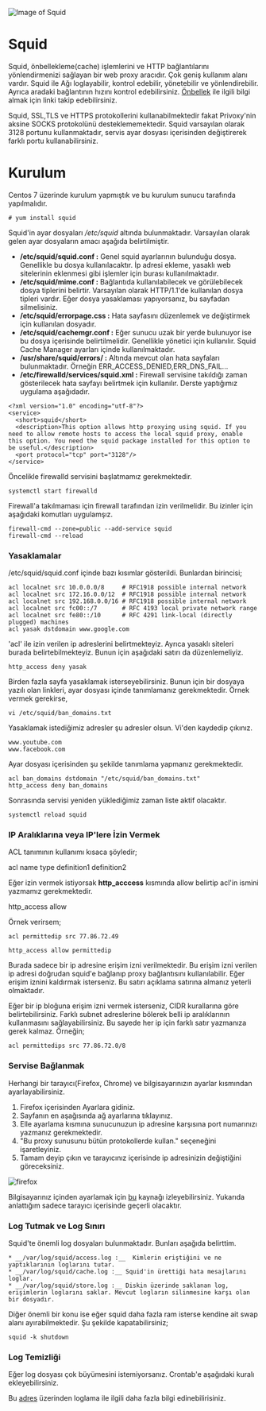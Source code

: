 ![Image of Squid](https://github.com/rection/LYK18-GNULinuxSistemYonetimi-Duzey2/blob/squid/katkida-bulunanlar/safa-bayar/Squid/squid.jpg)

# Squid

Squid, önbellekleme(cache) işlemlerini ve HTTP bağlantılarını yönlendirmenizi sağlayan bir web proxy aracıdır. Çok geniş kullanım alanı vardır. Squid ile Ağı loglayabilir, kontrol edebilir, yönetebilir ve yönlendirebilir. Ayrıca aradaki bağlantının hızını kontrol edebilirsiniz. [Önbellek](https://developer.mozilla.org/en-US/docs/Web/HTTP/Caching) ile ilgili bilgi almak için linki takip edebilirsiniz.

Squid, SSL,TLS ve HTTPS protokollerini kullanabilmektedir fakat Privoxy'nin aksine SOCKS protokolünü desteklememektedir. Squid varsayılan olarak 3128 portunu kullanmaktadır, servis ayar dosyası içerisinden değiştirerek farklı portu kullanabilirsiniz.

# Kurulum

Centos 7 üzerinde kurulum yapmıştık ve bu kurulum sunucu tarafında yapılmalıdır.

```
# yum install squid
```

Squid'in ayar dosyaları */etc/squid* altında bulunmaktadır. Varsayılan olarak gelen ayar dosyaların amacı aşağıda belirtilmiştir.

* __/etc/squid/squid.conf :__ Genel squid ayarlarının bulunduğu dosya. Genellikle bu dosya kullanılacaktır. İp adresi ekleme, yasaklı web sitelerinin eklenmesi gibi işlemler için burası kullanılmaktadır.
* __/etc/squid/mime.conf :__ Bağlantıda kullanılabilecek ve görülebilecek dosya tiplerini belirtir. Varsayılan olarak HTTP/1.1'de kullanılan dosya tipleri vardır. Eğer dosya yasaklaması yapıyorsanız, bu sayfadan silmelisiniz.
* __/etc/squid/errorpage.css :__ Hata sayfasını düzenlemek ve değiştirmek için kullanılan dosyadır.
* __/etc/squid/cachemgr.conf :__ Eğer sunucu uzak bir yerde bulunuyor ise bu dosya içerisinde belirtilmelidir. Genellikle yönetici için kullanılır. Squid Cache Manager ayarları içinde kullanılmaktadır.
* __/usr/share/squid/errors/ :__ Altında mevcut olan hata sayfaları bulunmaktadır. Örneğin ERR_ACCESS_DENIED,ERR_DNS_FAIL...
* __/etc/firewalld/services/squid.xml :__ Firewall servisine takıldığı zaman gösterilecek hata sayfayı belirtmek için kullanılır. Derste yaptığımız uygulama aşağıdadır.

```
<?xml version="1.0" encoding="utf-8"?>
<service>
  <short>squid</short>
  <description>This option allows http proxying using squid. If you need to allow remote hosts to access the local squid proxy, enable this option. You need the squid package installed for this option to be useful.</description>
  <port protocol="tcp" port="3128"/>
</service>

```

Öncelikle firewalld servisini başlatmamız gerekmektedir.

```
systemctl start firewalld
```

Firewall'a takılmaması için firewall tarafından izin verilmelidir. Bu izinler için aşağıdaki komutları uygulamşız.

```
firewall-cmd --zone=public --add-service squid
firewall-cmd --reload
```

### Yasaklamalar

/etc/squid/squid.conf içinde bazı kısımlar gösterildi. Bunlardan birincisi;

```
acl localnet src 10.0.0.0/8     # RFC1918 possible internal network
acl localnet src 172.16.0.0/12  # RFC1918 possible internal network
acl localnet src 192.168.0.0/16 # RFC1918 possible internal network
acl localnet src fc00::/7       # RFC 4193 local private network range
acl localnet src fe80::/10      # RFC 4291 link-local (directly plugged) machines
acl yasak dstdomain www.google.com
```

'acl' ile izin verilen ip adreslerini belirtmekteyiz. Ayrıca yasaklı siteleri burada belirtebilmekteyiz. Bunun için aşağıdaki satırı da düzenlemeliyiz.

```
http_access deny yasak
```

Birden fazla sayfa yasaklamak isterseyebilirsiniz. Bunun için bir dosyaya yazılı olan linkleri, ayar dosyası içinde tanımlamanız gerekmektedir. Örnek vermek gerekirse,

```
vi /etc/squid/ban_domains.txt
```

Yasaklamak istediğimiz adresler şu adresler olsun. Vi'den kaydedip çıkınız.

```
www.youtube.com
www.facebook.com
```

Ayar dosyası içerisinden şu şekilde tanımlama yapmanız gerekmektedir.

```
acl ban_domains dstdomain "/etc/squid/ban_domains.txt" 
http_access deny ban_domains
```

Sonrasında servisi yeniden yüklediğimiz zaman liste aktif olacaktır.

```
systemctl reload squid
```

### IP Aralıklarına veya IP'lere İzin Vermek

ACL tanımının kullanımı kısaca şöyledir;

acl name type definition1 definition2

Eğer izin vermek istiyorsak **http_acccess** kısmında allow belirtip acl'in ismini yazmamız gerekmektedir.

http_access allow <acl name>

Örnek verirsem;

```
acl permittedip src 77.86.72.49

http_access allow permittedip
```

Burada sadece bir ip adresine erişim izni verilmektedir. Bu erişim izni verilen ip adresi doğrudan squid'e bağlanıp proxy bağlantısını kullanılabilir. Eğer erişim iznini kaldırmak isterseniz. Bu satırı açıklama satırına almanız yeterli olmaktadır.


Eğer bir ip bloğuna erişim izni vermek isterseniz, CIDR kurallarına göre belirtebilirsiniz. Farklı subnet adreslerine bölerek belli ip aralıklarının kullanmasını sağlayabilirsiniz. Bu sayede her ip için farklı satır yazmanıza gerek kalmaz. Örneğin;

```
acl permittedips src 77.86.72.0/8
```

### Servise Bağlanmak

Herhangi bir tarayıcı(Firefox, Chrome) ve bilgisayarınızın ayarlar kısmından ayarlayabilirsiniz.

1. Firefox içerisinden Ayarlara gidiniz. 
2. Sayfanın en aşağısında ağ ayarlarına tıklayınız.
3. Elle ayarlama kısmına sunucunuzun ip adresine karşısına port numarınızı yazmanız gerekmektedir. 
4. "Bu proxy sunusunu bütün protokollerde kullan." seçeneğini işaretleyiniz.
5. Tamam deyip çıkın ve tarayıcınız içerisinde ip adresinizin değiştiğini göreceksiniz.

![firefox](https://github.com/rection/LYK18-GNULinuxSistemYonetimi-Duzey2/blob/squid/katkida-bulunanlar/safa-bayar/Squid/firefoxsquid.jpg)

Bilgisayarınız içinden ayarlamak için [bu](https://linuxize.com/post/how-to-install-and-configure-squid-proxy-on-ubuntu-18-04/#configuring-your-browser-to-use-proxy) kaynağı izleyebilirsiniz. Yukarıda anlattığım sadece tarayıcı içerisinde geçerli olacaktır.  
### Log Tutmak ve Log Sınırı

Squid'te önemli log dosyaları bulunmaktadır. Bunları aşağıda belirttim.

```
* __/var/log/squid/access.log :__  Kimlerin eriştiğini ve ne yaptıklarının loglarını tutar.
* __/var/log/squid/cache.log :__ Squid'in ürettiği hata mesajlarını loglar.
* __/var/log/squid/store.log :__ Diskin üzerinde saklanan log, erişimlerin loglarını saklar. Mevcut logların silinmesine karşı olan bir dosyadır.
```

Diğer önemli bir konu ise eğer squid daha fazla ram isterse kendine ait swap alanı ayırabilmektedir. Şu şekilde kapatabilirsiniz;

```
squid -k shutdown
```

### Log Temizliği

Eğer log dosyası çok büyümesini istemiyorsanız. Crontab'e aşağıdaki kuralı ekleyebilirsiniz.

Bu [adres](https://wiki.squid-cache.org/SquidFaq/SquidLogs) üzerinden loglama ile ilgili daha fazla bilgi edinebilirisiniz.